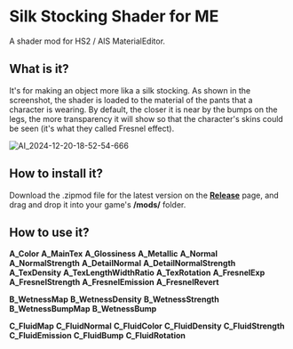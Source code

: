 # Silk Stocking Shader for ME
A shader mod for HS2 / AIS MaterialEditor.

## What is it?
It's for making an object more lika a silk stocking. As shown in the screenshot, the shader is loaded to the material of the pants that a character is wearing. By default, the closer it is near by the bumps on the legs, the more transparency it will show so that the character's skins could be seen (it's what they called Fresnel effect).

![AI_2024-12-20-18-52-54-666](https://github.com/user-attachments/assets/fdee0098-611b-4d87-b249-45d2e11b1222)

## How to install it?
Download the .zipmod file for the latest version on the **[Release](https://github.com/Blatke/Silk-Stocking-Shader-for-ME/releases)** page, and drag and drop it into your game's **/mods/** folder.

## How to use it?

**A_Color**
**A_MainTex**
**A_Glossiness**
**A_Metallic**
**A_Normal**
**A_NormalStrength**
**A_DetailNormal**
**A_DetailNormalStrength**
**A_TexDensity**
**A_TexLengthWidthRatio**
**A_TexRotation**
**A_FresnelExp**
**A_FresnelStrength**
**A_FresnelEmission**
**A_FresnelRevert**


**B_WetnessMap**
**B_WetnessDensity**
**B_WetnessStrength**
**B_WetnessBumpMap**
**B_WetnessBump**


**C_FluidMap**
**C_FluidNormal**
**C_FluidColor**
**C_FluidDensity**
**C_FluidStrength**
**C_FluidEmission**
**C_FluidBump**
**C_FluidRotation**
